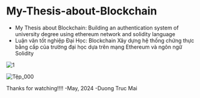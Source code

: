 # My-Thesis-about-Blockchain
- My Thesis about Blockchain: Building an authentication system of university degree using ethereum network and solidity language
- Luận văn tốt nghiệp Đại Học: Blockchain Xây dựng hệ thống chứng thực bằng cấp của trường đại học dựa trên mạng Ethereum và ngôn ngữ Solidity
  
![1](https://github.com/duongtrucmai/My-Thesis-about-Blockchain/assets/95559754/54c933eb-ca8f-4379-a16a-87343ee6eb35)

![Tệp_000](https://github.com/duongtrucmai/My-Thesis-about-Blockchain/assets/95559754/74056f25-c52e-4240-b321-85ec9f071be1)

Thanks for watching!!!!
-May, 2024
-Duong Truc Mai

